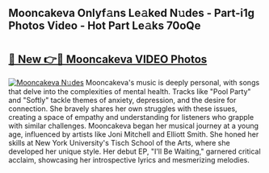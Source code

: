 ## Mooncakeva Onlyf𝚊ns Le𝚊ked N𝚞des - Part-i1g Photos Video - Hot Part Le𝚊ks 70oQe

# <h2><a href="http://ab13085.deff.icu/?id=Mooncakeva">🔗 New 👉🔴 Mooncakeva VIDEO Photos</a></h2>

[![Mooncakeva N𝚞des](https://i.imgur.com/rIISA9y.gif)](http://ab13085.deff.icu/?id=Mooncakeva)
Mooncakeva's music is deeply personal, with songs that delve into the complexities of mental health. Tracks like "Pool Party" and "Softly" tackle themes of anxiety, depression, and the desire for connection. She bravely shares her own struggles with these issues, creating a space of empathy and understanding for listeners who grapple with similar challenges. Mooncakeva began her musical journey at a young age, influenced by artists like Joni Mitchell and Elliott Smith. She honed her skills at New York University's Tisch School of the Arts, where she developed her unique style. Her debut EP, "I'll Be Waiting," garnered critical acclaim, showcasing her introspective lyrics and mesmerizing melodies.
